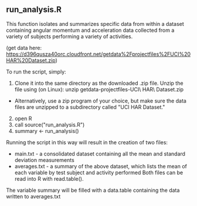 ## run_analysis.R

This function isolates and summarizes specific data from within a dataset containing 
angular momentum and acceleration data collected from a variety of subjects performing a variety of activities.

(get data here: https://d396qusza40orc.cloudfront.net/getdata%2Fprojectfiles%2FUCI%20HAR%20Dataset.zip)

To run the script, simply:
1. Clone it into the same directory as the downloaded .zip file. Unzip the file using (on Linux):
  unzip getdata-projectfiles-UCI\ HAR\ Dataset.zip 
  * Alternatively, use a zip program of your choice, but make sure the data files are     unzipped to a subdirectory called "UCI HAR Dataset."
2. open R
3. call source("run_analysis.R")
4. summary <- run_analysis()

Running the script in this way will result in the creation of two files:
* main.txt - a consolidated dataset containing all the mean and standard deviation measurements
* averages.txt - a summary of the above dataset, which lists the mean of each variable by test subject and activity performed
Both files can be read into R with read.table().

The variable summary will be filled with a data.table containing the data written to averages.txt

